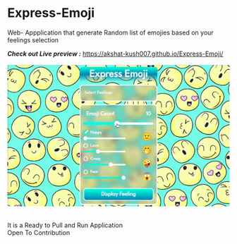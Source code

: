# Express-Emoji
Web- Appplication that generate Random list of emojies based on your feelings selection

***Check out Live preview :*** https://akshat-kush007.github.io/Express-Emoji/
<br><br>
![Alt Text](https://github.com/Akshat-kush007/Express-Emoji/blob/main/assets/main.gif)<br><br>

It is a Ready to Pull and Run Application<br>
Open To Contribution
